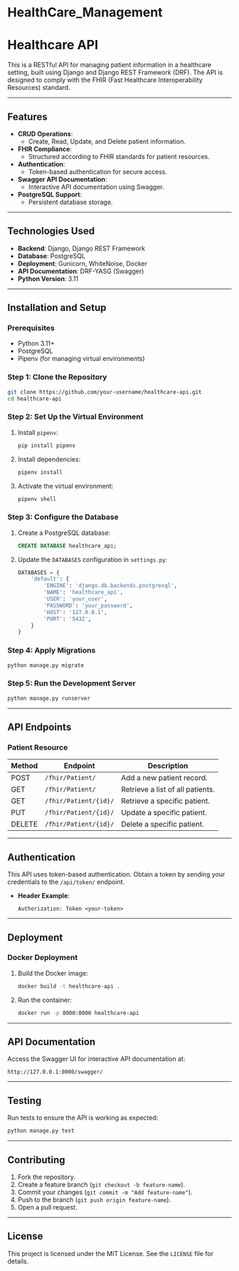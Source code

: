# HealthCare_Management

# Healthcare API

This is a RESTful API for managing patient information in a healthcare setting, built using Django and Django REST Framework (DRF). The API is designed to comply with the FHIR (Fast Healthcare Interoperability Resources) standard.


---

## Features

- **CRUD Operations**:
  - Create, Read, Update, and Delete patient information.
- **FHIR Compliance**:
  - Structured according to FHIR standards for patient resources.
- **Authentication**:
  - Token-based authentication for secure access.
- **Swagger API Documentation**:
  - Interactive API documentation using Swagger.
- **PostgreSQL Support**:
  - Persistent database storage.

---

## Technologies Used

- **Backend**: Django, Django REST Framework
- **Database**: PostgreSQL
- **Deployment**: Gunicorn, WhiteNoise, Docker
- **API Documentation**: DRF-YASG (Swagger)
- **Python Version**: 3.11

---

## Installation and Setup

### Prerequisites

- Python 3.11+
- PostgreSQL
- Pipenv (for managing virtual environments)

### Step 1: Clone the Repository

```bash
git clone https://github.com/your-username/healthcare-api.git
cd healthcare-api
```

### Step 2: Set Up the Virtual Environment

1. Install `pipenv`:
   ```bash
   pip install pipenv
   ```

2. Install dependencies:
   ```bash
   pipenv install
   ```

3. Activate the virtual environment:
   ```bash
   pipenv shell
   ```

### Step 3: Configure the Database

1. Create a PostgreSQL database:
   ```sql
   CREATE DATABASE healthcare_api;
   ```

2. Update the `DATABASES` configuration in `settings.py`:
   ```python
   DATABASES = {
       'default': {
           'ENGINE': 'django.db.backends.postgresql',
           'NAME': 'healthcare_api',
           'USER': 'your_user',
           'PASSWORD': 'your_password',
           'HOST': '127.0.0.1',
           'PORT': '5432',
       }
   }
   ```

### Step 4: Apply Migrations

```bash
python manage.py migrate
```

### Step 5: Run the Development Server

```bash
python manage.py runserver
```

---

## API Endpoints

### Patient Resource

| Method | Endpoint                     | Description                     |
|--------|-------------------------------|---------------------------------|
| POST   | `/fhir/Patient/`             | Add a new patient record.      |
| GET    | `/fhir/Patient/`             | Retrieve a list of all patients. |
| GET    | `/fhir/Patient/{id}/`        | Retrieve a specific patient.   |
| PUT    | `/fhir/Patient/{id}/`        | Update a specific patient.     |
| DELETE | `/fhir/Patient/{id}/`        | Delete a specific patient.     |

---

## Authentication

This API uses token-based authentication. Obtain a token by sending your credentials to the `/api/token/` endpoint.

- **Header Example**:
  ```http
  Authorization: Token <your-token>
  ```

---

## Deployment

### Docker Deployment

1. Build the Docker image:
   ```bash
   docker build -t healthcare-api .
   ```

2. Run the container:
   ```bash
   docker run -p 8000:8000 healthcare-api
   ```

---

## API Documentation

Access the Swagger UI for interactive API documentation at:
```
http://127.0.0.1:8000/swagger/
```

---

## Testing

Run tests to ensure the API is working as expected:
```bash
python manage.py test
```

---

## Contributing

1. Fork the repository.
2. Create a feature branch (`git checkout -b feature-name`).
3. Commit your changes (`git commit -m "Add feature-name"`).
4. Push to the branch (`git push origin feature-name`).
5. Open a pull request.

---

## License

This project is licensed under the MIT License. See the `LICENSE` file for details.

